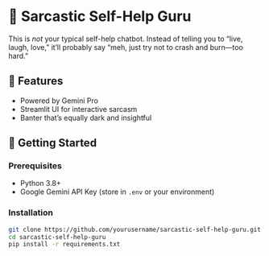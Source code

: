 # 🧠 Sarcastic Self-Help Guru

This is *not* your typical self-help chatbot. Instead of telling you to “live, laugh, love,” it’ll probably say “meh, just try not to crash and burn—too hard.”

## 💬 Features
- Powered by Gemini Pro
- Streamlit UI for interactive sarcasm
- Banter that’s equally dark and insightful

## 🚀 Getting Started

### Prerequisites
- Python 3.8+
- Google Gemini API Key (store in `.env` or your environment)

### Installation
```bash
git clone https://github.com/yourusername/sarcastic-self-help-guru.git
cd sarcastic-self-help-guru
pip install -r requirements.txt
